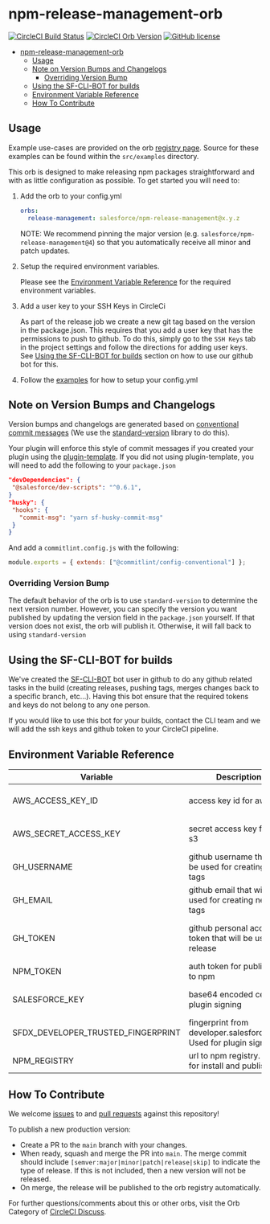 # npm-release-management-orb

[![CircleCI Build Status](https://circleci.com/gh/forcedotcom/npm-release-management-orb.svg?style=shield&circle-token=7a6dcc6c02f82515aec6533ed1c7253ef38e6e13 "CircleCI Build Status")](https://circleci.com/gh/forcedotcom/npm-release-management-orb) [![CircleCI Orb Version](https://img.shields.io/badge/endpoint.svg?url=https://badges.circleci.io/orb/salesforce/npm-release-management)](https://circleci.com/orbs/registry/orb/salesforce/npm-release-management) [![GitHub license](https://img.shields.io/badge/license-MIT-blue.svg)](https://raw.githubusercontent.com/forcedotcom/npm-release-management-orb/develop/LICENSE.txt)

- [npm-release-management-orb](#npm-release-management-orb)
  - [Usage](#usage)
  - [Note on Version Bumps and Changelogs](#note-on-version-bumps-and-changelogs)
    - [Overriding Version Bump](#overriding-version-bump)
  - [Using the SF-CLI-BOT for builds](#using-the-sf-cli-bot-for-builds)
  - [Environment Variable Reference](#environment-variable-reference)
  - [How To Contribute](#how-to-contribute)

## Usage

Example use-cases are provided on the orb [registry page](https://circleci.com/orbs/registry/orb/salesforce/npm-release-management#usage-examples). Source for these examples can be found within the `src/examples` directory.

This orb is designed to make releasing npm packages straightforward and with as little configuration as possible. To get started you will need to:

1. Add the orb to your config.yml

   ```yml
   orbs:
     release-management: salesforce/npm-release-management@x.y.z
   ```

   NOTE: We recommend pinning the major version (e.g. `salesforce/npm-release-management@4`) so that you automatically receive all minor and patch updates.

2. Setup the required environment variables.

   Please see the [Environment Variable Reference](#environment-variable-reference) for the required environment variables.

3. Add a user key to your SSH Keys in CircleCi

   As part of the release job we create a new git tag based on the version in the package.json. This requires that you add a user key that has the permissions to push to github. To do this, simply go to the `SSH Keys` tab in the project settings and follow the directions for adding user keys. See [Using the SF-CLI-BOT for builds](#using-the-sf-cli-bot-for-builds) section on how to use our github bot for this.

4. Follow the [examples](https://circleci.com/orbs/registry/orb/salesforce/npm-release-management#usage-examples) for how to setup your config.yml

## Note on Version Bumps and Changelogs

Version bumps and changelogs are generated based on [conventional commit messages](https://www.conventionalcommits.org/en/v1.0.0/) (We use the [standard-version](https://github.com/conventional-changelog/standard-version) library to do this).

Your plugin will enforce this style of commit messages if you created your plugin using the [plugin-template](https://github.com/salesforcecli/plugin-template/). If you did not using plugin-template, you will need to add the following to your `package.json`

```json
"devDependencies": {
 "@salesforce/dev-scripts": "^0.6.1",
}
"husky": {
 "hooks": {
   "commit-msg": "yarn sf-husky-commit-msg"
 }
}
```

And add a `commitlint.config.js` with the following:

```javascript
module.exports = { extends: ["@commitlint/config-conventional"] };
```

### Overriding Version Bump

The default behavior of the orb is to use `standard-version` to determine the next version number. However, you can specify the version you want published by updating the version field in the `package.json` yourself. If that version does not exist, the orb will publish it. Otherwise, it will fall back to using `standard-version`

## Using the SF-CLI-BOT for builds

We've created the [SF-CLI-BOT](https://github.com/SF-CLI-BOT) bot user in github to do any github related tasks in the build (creating releases, pushing tags, merges changes back to a specific branch, etc...). Having this bot ensure that the required tokens and keys do not belong to any one person.

If you would like to use this bot for your builds, contact the CLI team and we will add the ssh keys and github token to your CircleCI pipeline.

## Environment Variable Reference

| Variable                           | Description                                                        | Required                               |
| ---------------------------------- | ------------------------------------------------------------------ | -------------------------------------- |
| AWS_ACCESS_KEY_ID                  | access key id for aws s3                                           | Yes (only if signing packages)         |
| AWS_SECRET_ACCESS_KEY              | secret access key for aws s3                                       | Yes (only if signing packages)         |
| GH_USERNAME                        | github username that will be used for creating new tags            | No                                     |
| GH_EMAIL                           | github email that will be used for creating new tags               | No                                     |
| GH_TOKEN                           | github personal access token that will be used for release         | Yes (only if creating github releases) |
| NPM_TOKEN                          | auth token for publishing to npm                                   | Yes                                    |
| SALESFORCE_KEY                     | base64 encoded cert for plugin signing                             | Yes (only if signing packages)         |
| SFDX_DEVELOPER_TRUSTED_FINGERPRINT | fingerprint from developer.salesforce.com. Used for plugin signing | No                                     |
| NPM_REGISTRY                       | url to npm registry. Used for install and publish.                 | No                                     |

## How To Contribute

We welcome [issues](https://github.com/forcedotcom/npm-release-management-orb/issues) to and [pull requests](https://github.com/forcedotcom/npm-release-management-orb/pulls) against this repository!

To publish a new production version:

- Create a PR to the `main` branch with your changes.
- When ready, squash and merge the PR into `main`. The merge commit should include `[semver:major|minor|patch|release|skip]` to indicate the type of release. If this is not included, then a new version will not be released.
- On merge, the release will be published to the orb registry automatically.

For further questions/comments about this or other orbs, visit the Orb Category of [CircleCI Discuss](https://discuss.circleci.com/c/orbs).
